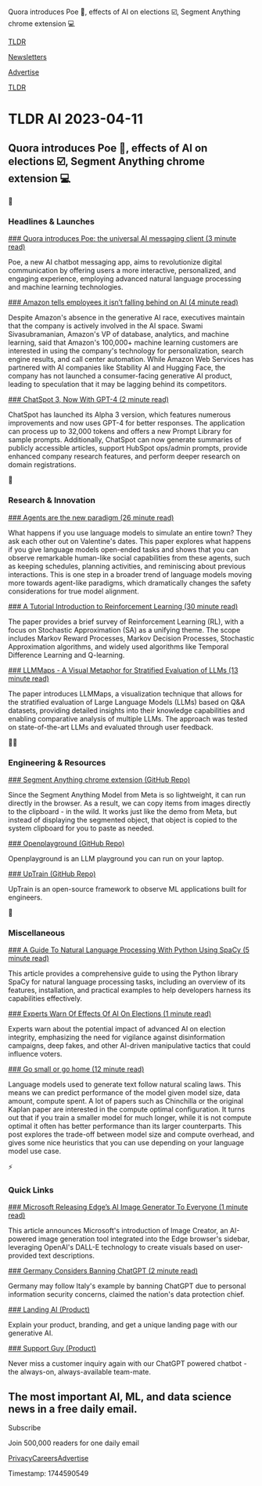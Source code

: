Quora introduces Poe 🤖, effects of AI on elections ☑️, Segment Anything chrome extension 💻

[TLDR](/)

[Newsletters](/newsletters)

[Advertise](https://advertise.tldr.tech/)

[TLDR](/)

# TLDR AI 2023-04-11

## Quora introduces Poe 🤖, effects of AI on elections ☑️, Segment Anything chrome extension 💻

🚀

### Headlines & Launches

[### Quora introduces Poe: the universal AI messaging client (3 minute read)](https://www.theverge.com/23674656/poe-ai-chatbot-messaging-app?utm_source=tldrai)

Poe, a new AI chatbot messaging app, aims to revolutionize digital communication by offering users a more interactive, personalized, and engaging experience, employing advanced natural language processing and machine learning technologies.

[### Amazon tells employees it isn’t falling behind on AI (4 minute read)](https://archive.ph/InH0y?utm_source=tldrai)

Despite Amazon's absence in the generative AI race, executives maintain that the company is actively involved in the AI space. Swami Sivasubramanian, Amazon's VP of database, analytics, and machine learning, said that Amazon's 100,000+ machine learning customers are interested in using the company's technology for personalization, search engine results, and call center automation. While Amazon Web Services has partnered with AI companies like Stability AI and Hugging Face, the company has not launched a consumer-facing generative AI product, leading to speculation that it may be lagging behind its competitors.

[### ChatSpot 3, Now With GPT-4 (2 minute read)](https://blog.chatspot.ai/yipee-its-chatspot-3-alpha?utm_source=tldrai)

ChatSpot has launched its Alpha 3 version, which features numerous improvements and now uses GPT-4 for better responses. The application can process up to 32,000 tokens and offers a new Prompt Library for sample prompts. Additionally, ChatSpot can now generate summaries of publicly accessible articles, support HubSpot ops/admin prompts, provide enhanced company research features, and perform deeper research on domain registrations.

🧠

### Research & Innovation

[### Agents are the new paradigm (26 minute read)](https://arxiv.org/abs/2304.03442?utm_source=tldrai)

What happens if you use language models to simulate an entire town? They ask each other out on Valentine's dates. This paper explores what happens if you give language models open-ended tasks and shows that you can observe remarkable human-like social capabilities from these agents, such as keeping schedules, planning activities, and reminiscing about previous interactions. This is one step in a broader trend of language models moving more towards agent-like paradigms, which dramatically changes the safety considerations for true model alignment.

[### A Tutorial Introduction to Reinforcement Learning (30 minute read)](https://arxiv.org/abs/2304.00803?utm_source=tldrai)

The paper provides a brief survey of Reinforcement Learning (RL), with a focus on Stochastic Approximation (SA) as a unifying theme. The scope includes Markov Reward Processes, Markov Decision Processes, Stochastic Approximation algorithms, and widely used algorithms like Temporal Difference Learning and Q-learning.

[### LLMMaps - A Visual Metaphor for Stratified Evaluation of LLMs (13 minute read)](https://arxiv.org/abs/2304.00457?utm_source=tldrai)

The paper introduces LLMMaps, a visualization technique that allows for the stratified evaluation of Large Language Models (LLMs) based on Q&A datasets, providing detailed insights into their knowledge capabilities and enabling comparative analysis of multiple LLMs. The approach was tested on state-of-the-art LLMs and evaluated through user feedback.

👨‍💻

### Engineering & Resources

[### Segment Anything chrome extension (GitHub Repo)](https://github.com/kevmo314/magic-copy?utm_source=tldrai)

Since the Segment Anything Model from Meta is so lightweight, it can run directly in the browser. As a result, we can copy items from images directly to the clipboard - in the wild. It works just like the demo from Meta, but instead of displaying the segmented object, that object is copied to the system clipboard for you to paste as needed.

[### Openplayground (GitHub Repo)](https://github.com/nat/openplayground?utm_source=tldrai)

Openplayground is an LLM playground you can run on your laptop.

[### UpTrain (GitHub Repo)](https://github.com/uptrain-ai/uptrain?utm_source=tldrai)

UpTrain is an open-source framework to observe ML applications built for engineers.

🎁

### Miscellaneous

[### A Guide To Natural Language Processing With Python Using SpaCy (5 minute read)](https://blog.logrocket.com/guide-natural-language-processing-python-spacy/?utm_source=tldrai)

This article provides a comprehensive guide to using the Python library SpaCy for natural language processing tasks, including an overview of its features, installation, and practical examples to help developers harness its capabilities effectively.

[### Experts Warn Of Effects Of AI On Elections (1 minute read)](https://interestingengineering.com/culture/experts-warn-of-advanced-ai-impact-on-elections?utm_source=tldrai)

Experts warn about the potential impact of advanced AI on election integrity, emphasizing the need for vigilance against disinformation campaigns, deep fakes, and other AI-driven manipulative tactics that could influence voters.

[### Go small or go home (12 minute read)](https://www.harmdevries.com/post/model-size-vs-compute-overhead/?utm_source=tldrai)

Language models used to generate text follow natural scaling laws. This means we can predict performance of the model given model size, data amount, compute spent. A lot of papers such as Chinchilla or the original Kaplan paper are interested in the compute optimal configuration. It turns out that if you train a smaller model for much longer, while it is not compute optimal it often has better performance than its larger counterparts. This post explores the trade-off between model size and compute overhead, and gives some nice heuristics that you can use depending on your language model use case.

⚡️

### Quick Links

[### Microsoft Releasing Edge’s AI Image Generator To Everyone (1 minute read)](https://www.theverge.com/2023/4/6/23672862/microsoft-image-creator-edge-sidebar-dall-e-ai-generator?utm_source=tldrai)

This article announces Microsoft's introduction of Image Creator, an AI-powered image generation tool integrated into the Edge browser's sidebar, leveraging OpenAI's DALL-E technology to create visuals based on user-provided text descriptions.

[### Germany Considers Banning ChatGPT (2 minute read)](https://uk.finance.yahoo.com/news/germany-chatgpt-considers-following-italy-banning-chatgpt-openai-ai-artificial-intelligence-101058703.html?utm_source=tldrai)

Germany may follow Italy's example by banning ChatGPT due to personal information security concerns, claimed the nation's data protection chief.

[### Landing AI (Product)](https://landing-ai.com/?utm_source=tldrai)

Explain your product, branding, and get a unique landing page with our generative AI.

[### Support Guy (Product)](https://www.supportguy.co/?utm_source=tldrai)

Never miss a customer inquiry again with our ChatGPT powered chatbot - the always-on, always-available team-mate.

## The most important AI, ML, and data science news in a free daily email.

Subscribe

Join 500,000 readers for one daily email

[Privacy](/privacy)[Careers](https://jobs.ashbyhq.com/tldr.tech)[Advertise](/ai/advertise)

Timestamp: 1744590549